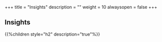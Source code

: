 +++
title = "Insights"
description = ""
weight = 10
alwaysopen = false
+++

## Insights

{{%children style="h2" description="true"%}}
